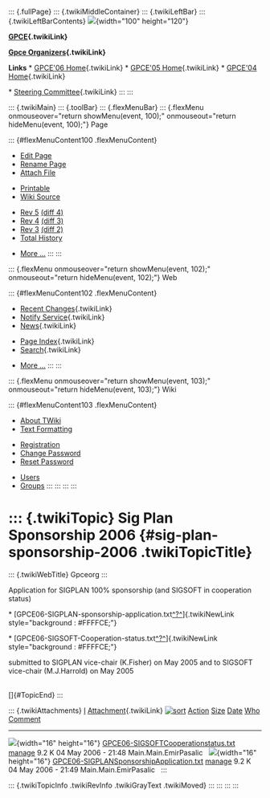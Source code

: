 ::: {.fullPage}
::: {.twikiMiddleContainer}
::: {.twikiLeftBar}
::: {.twikiLeftBarContents}
![](../pub/Gpceorg/WebLeftBar/gpce-logo.jpg){width="100" height="120"}

**[GPCE](../Gpce/WebHome){.twikiLink}**

**[Gpce Organizers](WebHome){.twikiLink}**

**Links** \* [GPCE\'06 Home](../GPCE06/WebHome){.twikiLink} \* [GPCE\'05
Home](../Gpce05/WebHome){.twikiLink} \* [GPCE\'04
Home](../Gpce04/WebHome){.twikiLink}

\* [Steering Committee](../Gpce/SteeringCommittee){.twikiLink}
:::
:::

::: {.twikiMain}
::: {.toolBar}
::: {.flexMenuBar}
::: {.flexMenu onmouseover="return showMenu(event, 100);" onmouseout="return hideMenu(event, 100);"}
Page

::: {#flexMenuContent100 .flexMenuContent}
-   [Edit
    Page](http://www.program-transformation.org/edit/Gpceorg/SigPlanSponsorship2006?t=1536827632)
-   [Rename
    Page](http://www.program-transformation.org/rename/Gpceorg/SigPlanSponsorship2006)
-   [Attach
    File](http://www.program-transformation.org/attach/Gpceorg/SigPlanSponsorship2006)

<!-- -->

-   [Printable](http://www.program-transformation.org/view/Gpceorg/SigPlanSponsorship2006?skin=print.pattern)
-   [Wiki
    Source](http://www.program-transformation.org/view/Gpceorg/SigPlanSponsorship2006?skin=text&raw=on&contenttype=text/plain)

<!-- -->

-   [Rev
    5](http://www.program-transformation.org/view/Gpceorg/SigPlanSponsorship2006?rev=1.5)
    [(diff 4)](http://www.program-transformation.org/rdiff/Gpceorg/SigPlanSponsorship2006?rev1=1.5&rev2=1.4)
-   [Rev
    4](http://www.program-transformation.org/view/Gpceorg/SigPlanSponsorship2006?rev=1.4)
    [(diff 3)](http://www.program-transformation.org/rdiff/Gpceorg/SigPlanSponsorship2006?rev1=1.4&rev2=1.3)
-   [Rev
    3](http://www.program-transformation.org/view/Gpceorg/SigPlanSponsorship2006?rev=1.3)
    [(diff 2)](http://www.program-transformation.org/rdiff/Gpceorg/SigPlanSponsorship2006?rev1=1.3&rev2=1.2)
-   [Total
    History](http://www.program-transformation.org/rdiff/Gpceorg/SigPlanSponsorship2006)

<!-- -->

-   [More
    \...](http://www.program-transformation.org/oops/Gpceorg/SigPlanSponsorship2006?template=oopsmore&param1=1.5&param2=1.5)
:::
:::

::: {.flexMenu onmouseover="return showMenu(event, 102);" onmouseout="return hideMenu(event, 102);"}
Web

::: {#flexMenuContent102 .flexMenuContent}
-   [Recent Changes](WebChanges){.twikiLink}
-   [Notify Service](WebNotify){.twikiLink}
-   [News](WebNews){.twikiLink}

<!-- -->

-   [Page Index](WebIndex){.twikiLink}
-   [Search](WebSearch){.twikiLink}

<!-- -->

-   [More
    \...](http://www.program-transformation.org/oops/Gpceorg/SigPlanSponsorship2006?template=oopsmore&param1=1.5&param2=1.5)
:::
:::

::: {.flexMenu onmouseover="return showMenu(event, 103);" onmouseout="return hideMenu(event, 103);"}
Wiki

::: {#flexMenuContent103 .flexMenuContent}
-   [About
    TWiki](http://www.program-transformation.org/view/TWiki/WebHome)
-   [Text
    Formatting](http://www.program-transformation.org/view/TWiki/TextFormattingRules)

<!-- -->

-   [Registration](http://www.program-transformation.org/view/TWiki/TWikiRegistration)
-   [Change
    Password](http://www.program-transformation.org/view/TWiki/ChangePassword)
-   [Reset
    Password](http://www.program-transformation.org/view/TWiki/ResetPassword)

<!-- -->

-   [Users](http://www.program-transformation.org/view/Main/TWikiUsers)
-   [Groups](http://www.program-transformation.org/view/Main/TWikiGroups)
:::
:::
:::
:::

::: {.twikiTopic}
Sig Plan Sponsorship 2006 {#sig-plan-sponsorship-2006 .twikiTopicTitle}
=========================

::: {.twikiWebTitle}
Gpceorg
:::

Application for SIGPLAN 100% sponsorship (and SIGSOFT in cooperation
status)

\*
[GPCE06-SIGPLAN-sponsorship-application.txt[^?^](http://www.program-transformation.org/edit/Gpceorg/PubGpceorgSigPlanSponsorship2006GPCE06-SIGPLANSponsorshipApplicationtxt?topicparent=Gpceorg.SigPlanSponsorship2006)]{.twikiNewLink
style="background : #FFFFCE;"}

\*
[GPCE06-SIGSOFT-Cooperation-status.txt[^?^](http://www.program-transformation.org/edit/Gpceorg/PubGpceorgSigPlanSponsorship2006GPCE06-SIGSOFTCooperationstatustxt?topicparent=Gpceorg.SigPlanSponsorship2006)]{.twikiNewLink
style="background : #FFFFCE;"}

submitted to SIGPLAN vice-chair (K.Fisher) on May 2005 and to SIGSOFT
vice-chair (M.J.Harrold) on May 2005

\
[]{#TopicEnd}
:::

::: {.twikiAttachments}
  [I](SigPlanSponsorship2006@sortcol=0&table=1&up=0#sorted_table "Sort by this column")   [Attachment](../TWiki/FileAttachment){.twikiLink} [![sort](../pub/TWiki/TablePlugin/diamond.gif)](SigPlanSponsorship2006@sortcol=1&table=1&up=0#sorted_table "Sort by this column")   [Action](SigPlanSponsorship2006@sortcol=2&table=1&up=0#sorted_table "Sort by this column")                                                                                                                  [Size](SigPlanSponsorship2006@sortcol=3&table=1&up=0#sorted_table "Sort by this column") [Date](SigPlanSponsorship2006@sortcol=4&table=1&up=0#sorted_table "Sort by this column")   [Who](SigPlanSponsorship2006@sortcol=5&table=1&up=0#sorted_table "Sort by this column")   [Comment](SigPlanSponsorship2006@sortcol=6&table=1&up=0#sorted_table "Sort by this column")
  --------------------------------------------------------------------------------------- ------------------------------------------------------------------------------------------------------------------------------------------------------------------------------------- --------------------------------------------------------------------------------------------------------------------------------------------------------------------------------------------------------- ------------------------------------------------------------------------------------------ ------------------------------------------------------------------------------------------ ----------------------------------------------------------------------------------------- ---------------------------------------------------------------------------------------------
  ![](../pub/icn/txt.gif){width="16" height="16"}                                         [GPCE06-SIGSOFTCooperationstatus.txt](../pub/Gpceorg/SigPlanSponsorship2006/GPCE06-SIGSOFTCooperationstatus.txt)                                                                      [manage](http://www.program-transformation.org/attach/Gpceorg/SigPlanSponsorship2006?filename=GPCE06-SIGSOFTCooperationstatus.txt&revInfo=1 "change, update, previous revisions, move, delete...")                                                                                             9.2 K 04 May 2006 - 21:48                                                                        Main.Main.EmirPasalic                                                                      
  ![](../pub/icn/txt.gif){width="16" height="16"}                                         [GPCE06-SIGPLANSponsorshipApplication.txt](../pub/Gpceorg/SigPlanSponsorship2006/GPCE06-SIGPLANSponsorshipApplication.txt)                                                            [manage](http://www.program-transformation.org/attach/Gpceorg/SigPlanSponsorship2006?filename=GPCE06-SIGPLANSponsorshipApplication.txt&revInfo=1 "change, update, previous revisions, move, delete...")                                                                                        9.2 K 04 May 2006 - 21:49                                                                        Main.Main.EmirPasalic                                                                      
:::

::: {.twikiTopicInfo .twikiRevInfo .twikiGrayText .twikiMoved}
:::
:::
:::
:::
